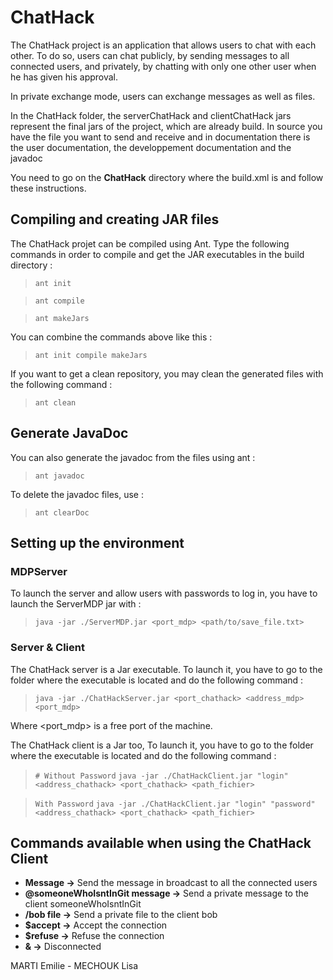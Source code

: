 # ChatHack

The ChatHack project is an application that allows users to chat with each other.
To do so, users can chat publicly, by sending messages to all connected users, 
and privately, by chatting with only one other user when he has given his approval.

In private exchange mode, users can exchange messages as well as files.

In the ChatHack folder, the serverChatHack and clientChatHack jars represent the
final jars of the project, which are already build. In source you have the file 
you want to send and receive and in documentation there is the user documentation, 
the developpement documentation and the javadoc

You need to go on the **ChatHack** directory where the build.xml is and follow these instructions.

## Compiling and creating JAR files

The ChatHack projet can be compiled using Ant. Type the following commands in order to compile and get the JAR executables in the build directory :

> ``ant init``

> ``ant compile``

> ``ant makeJars``

You can combine the commands above like this :

> ``ant init compile makeJars``

If you want to get a clean repository, you may clean the generated files with the following command :

> ``ant clean``

## Generate JavaDoc

You can also generate the javadoc from the files using ant :

> ``ant javadoc``

To delete the javadoc files, use :

> ``ant clearDoc``

## Setting up the environment

### MDPServer
To launch the server and allow users with passwords to log in, you have to
launch the ServerMDP jar with :

> ``java -jar ./ServerMDP.jar <port_mdp> <path/to/save_file.txt>``

### Server & Client

The ChatHack server is a Jar executable. To launch it, you have to go to the folder where the 
executable is located and do the following command :

> ``java -jar ./ChatHackServer.jar <port_chathack> <address_mdp> <port_mdp>``

Where <port_mdp> is a free port of the machine.

The ChatHack client is a Jar too, To launch it, you have to go to the folder where the 
executable is located and do the following command :

> ``# Without Password``
> ``java -jar ./ChatHackClient.jar "login" <address_chathack> <port_chathack> <path_fichier>``

> ``With Password``
> ``java -jar ./ChatHackClient.jar "login" "password" <address_chathack> <port_chathack> <path_fichier>``

## Commands available when using the ChatHack Client

* **Message ->** Send the message in broadcast to all the connected users
* **@someoneWhoIsntInGit message ->** Send a private message to the client someoneWhoIsntInGit
* **/bob file ->** Send a private file to the client bob
* **$accept ->** Accept the connection
* **$refuse ->** Refuse the connection
* **& ->** Disconnected


MARTI Emilie - MECHOUK Lisa
